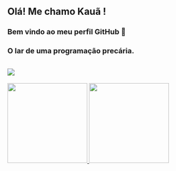 ## Olá! Me chamo Kauã ! 
### Bem vindo ao meu perfil GitHub 👋

### O lar de uma programação precária.



## <a href="https://www.youtube.com/seu-canal-youtube-aqui" target="_blank"><img src="https://img.shields.io/badge/YouTube-FF0000?style=for-the-badge&logo=youtube&logoColor=white" target="_blank"></a>




<div>
<a href="https://github.com/seu-usuário-aqui">
<img height="180em" src="https://github-readme-stats.vercel.app/api/top-langs/?username=Kaua1A&layout=compact&langs_count=7&theme=dracula"/>
<img height="180em" src="https://github-readme-stats.vercel.app/api?username=Kaua1A&show_icons=true&theme=dracula&include_all_commits=true&count_private=true"/>
</div>
